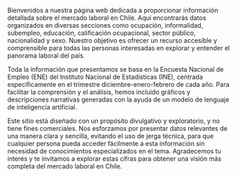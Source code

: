 Bienvenidos a nuestra página web dedicada a proporcionar información detallada sobre el mercado laboral en Chile. Aquí encontrarás datos organizados en diversas secciones como ocupación, informalidad, subempleo, educación, calificación ocupacional, sector público, nacionalidad y sexo. Nuestro objetivo es ofrecer un recurso accesible y comprensible para todas las personas interesadas en explorar y entender el panorama laboral del país.

Toda la información que presentamos se basa en la Encuesta Nacional de Empleo (ENE) del Instituto Nacional de Estadísticas (INE), centrada específicamente en el trimestre diciembre-enero-febrero de cada año. Para facilitar la comprensión y el análisis, hemos incluido gráficos y descripciones narrativas generadas con la ayuda de un modelo de lenguaje de inteligencia artificial.

Este sitio está diseñado con un propósito divulgativo y exploratorio, y no tiene fines comerciales. Nos esforzamos por presentar datos relevantes de una manera clara y sencilla, evitando el uso de jerga técnica, para que cualquier persona pueda acceder fácilmente a esta información sin necesidad de conocimientos especializados en el tema. Agradecemos tu interés y te invitamos a explorar estas cifras para obtener una visión más completa del mercado laboral en Chile.
